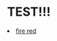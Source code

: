 <html>
    <head>
       <h1> TEST!!!</h1> 
    </head>
    <body>
        <li><a href="hi/index">fire red</a></li>
    </body>
</html>
